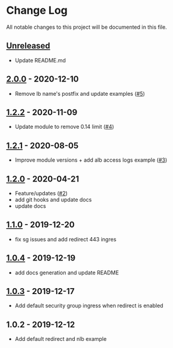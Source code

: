 # Change Log

All notable changes to this project will be documented in this file.

<a name="unreleased"></a>
## [Unreleased]

- Update README.md


<a name="2.0.0"></a>
## [2.0.0] - 2020-12-10

- Remove lb name's postfix and update examples ([#5](https://github.com/umotif-public/terraform-aws-alb/issues/5))


<a name="1.2.2"></a>
## [1.2.2] - 2020-11-09

- Update module to remove 0.14 limit ([#4](https://github.com/umotif-public/terraform-aws-alb/issues/4))


<a name="1.2.1"></a>
## [1.2.1] - 2020-08-05

- Improve module versions + add alb access logs example ([#3](https://github.com/umotif-public/terraform-aws-alb/issues/3))


<a name="1.2.0"></a>
## [1.2.0] - 2020-04-21

- Feature/updates ([#2](https://github.com/umotif-public/terraform-aws-alb/issues/2))
- add git hooks and update docs
- update docs


<a name="1.1.0"></a>
## [1.1.0] - 2019-12-20

- fix sg issues and add redirect 443 ingres


<a name="1.0.4"></a>
## [1.0.4] - 2019-12-19

- add docs generation and update README


<a name="1.0.3"></a>
## [1.0.3] - 2019-12-17

- Add default security group ingress when redirect is enabled


<a name="1.0.2"></a>
## 1.0.2 - 2019-12-12

- Add default redirect and nlb example


[Unreleased]: https://github.com/umotif-public/terraform-aws-alb/compare/2.0.0...HEAD
[2.0.0]: https://github.com/umotif-public/terraform-aws-alb/compare/1.2.2...2.0.0
[1.2.2]: https://github.com/umotif-public/terraform-aws-alb/compare/1.2.1...1.2.2
[1.2.1]: https://github.com/umotif-public/terraform-aws-alb/compare/1.2.0...1.2.1
[1.2.0]: https://github.com/umotif-public/terraform-aws-alb/compare/1.1.0...1.2.0
[1.1.0]: https://github.com/umotif-public/terraform-aws-alb/compare/1.0.4...1.1.0
[1.0.4]: https://github.com/umotif-public/terraform-aws-alb/compare/1.0.3...1.0.4
[1.0.3]: https://github.com/umotif-public/terraform-aws-alb/compare/1.0.2...1.0.3
